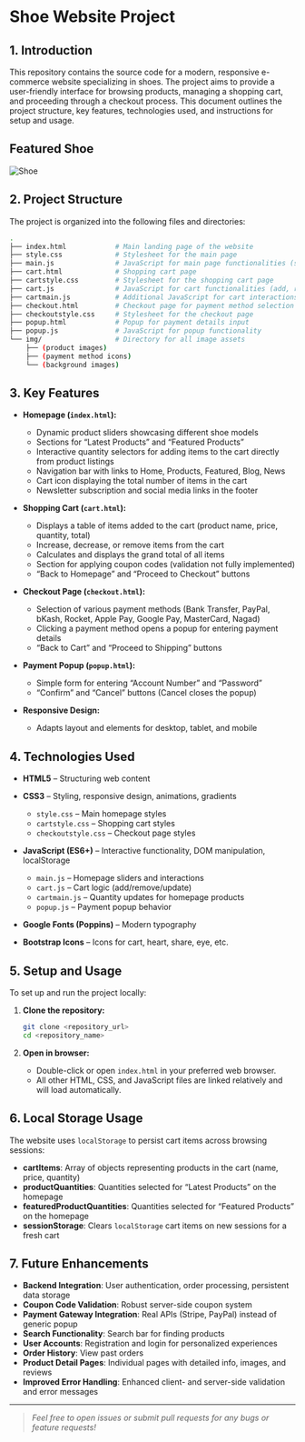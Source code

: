 # Shoe Website Project

## 1. Introduction
This repository contains the source code for a modern, responsive e-commerce website specializing in shoes. The project aims to provide a user-friendly interface for browsing products, managing a shopping cart, and proceeding through a checkout process. This document outlines the project structure, key features, technologies used, and instructions for setup and usage.

## Featured Shoe
![Shoe](https://placehold.co/700x350/1A535C/4ECDC4?text=ERRUM+SHOES)

## 2. Project Structure
The project is organized into the following files and directories:
```bash
.
├── index.html            # Main landing page of the website
├── style.css             # Stylesheet for the main page
├── main.js               # JavaScript for main page functionalities (sliders, animations)
├── cart.html             # Shopping cart page
├── cartstyle.css         # Stylesheet for the shopping cart page
├── cart.js               # JavaScript for cart functionalities (add, remove, update quantity)
├── cartmain.js           # Additional JavaScript for cart interactions and quantity management
├── checkout.html         # Checkout page for payment method selection
├── checkoutstyle.css     # Stylesheet for the checkout page
├── popup.html            # Popup for payment details input
├── popup.js              # JavaScript for popup functionality
└── img/                  # Directory for all image assets
    ├── (product images)
    ├── (payment method icons)
    └── (background images)
````

## 3. Key Features

* **Homepage (`index.html`):**

  * Dynamic product sliders showcasing different shoe models
  * Sections for “Latest Products” and “Featured Products”
  * Interactive quantity selectors for adding items to the cart directly from product listings
  * Navigation bar with links to Home, Products, Featured, Blog, News
  * Cart icon displaying the total number of items in the cart
  * Newsletter subscription and social media links in the footer

* **Shopping Cart (`cart.html`):**

  * Displays a table of items added to the cart (product name, price, quantity, total)
  * Increase, decrease, or remove items from the cart
  * Calculates and displays the grand total of all items
  * Section for applying coupon codes (validation not fully implemented)
  * “Back to Homepage” and “Proceed to Checkout” buttons

* **Checkout Page (`checkout.html`):**

  * Selection of various payment methods (Bank Transfer, PayPal, bKash, Rocket, Apple Pay, Google Pay, MasterCard, Nagad)
  * Clicking a payment method opens a popup for entering payment details
  * “Back to Cart” and “Proceed to Shipping” buttons

* **Payment Popup (`popup.html`):**

  * Simple form for entering “Account Number” and “Password”
  * “Confirm” and “Cancel” buttons (Cancel closes the popup)

* **Responsive Design:**

  * Adapts layout and elements for desktop, tablet, and mobile

## 4. Technologies Used

* **HTML5** – Structuring web content
* **CSS3** – Styling, responsive design, animations, gradients

  * `style.css` – Main homepage styles
  * `cartstyle.css` – Shopping cart styles
  * `checkoutstyle.css` – Checkout page styles
* **JavaScript (ES6+)** – Interactive functionality, DOM manipulation, localStorage

  * `main.js` – Homepage sliders and interactions
  * `cart.js` – Cart logic (add/remove/update)
  * `cartmain.js` – Quantity updates for homepage products
  * `popup.js` – Payment popup behavior
* **Google Fonts (Poppins)** – Modern typography
* **Bootstrap Icons** – Icons for cart, heart, share, eye, etc.

## 5. Setup and Usage

To set up and run the project locally:

1. **Clone the repository:**

   ```bash
   git clone <repository_url>
   cd <repository_name>
   ```
2. **Open in browser:**

   * Double-click or open `index.html` in your preferred web browser.
   * All other HTML, CSS, and JavaScript files are linked relatively and will load automatically.

## 6. Local Storage Usage

The website uses `localStorage` to persist cart items across browsing sessions:

* **cartItems**: Array of objects representing products in the cart (name, price, quantity)
* **productQuantities**: Quantities selected for “Latest Products” on the homepage
* **featuredProductQuantities**: Quantities selected for “Featured Products” on the homepage
* **sessionStorage**: Clears `localStorage` cart items on new sessions for a fresh cart

## 7. Future Enhancements

* **Backend Integration**: User authentication, order processing, persistent data storage
* **Coupon Code Validation**: Robust server-side coupon system
* **Payment Gateway Integration**: Real APIs (Stripe, PayPal) instead of generic popup
* **Search Functionality**: Search bar for finding products
* **User Accounts**: Registration and login for personalized experiences
* **Order History**: View past orders
* **Product Detail Pages**: Individual pages with detailed info, images, and reviews
* **Improved Error Handling**: Enhanced client- and server-side validation and error messages

---

> *Feel free to open issues or submit pull requests for any bugs or feature requests!*
